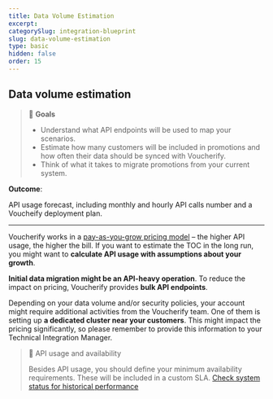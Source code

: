 ```yaml
---
title: Data Volume Estimation
excerpt:
categorySlug: integration-blueprint
slug: data-volume-estimation
type: basic
hidden: false
order: 15
---
```


## Data volume estimation

> 📘 **Goals**
> 
> * Understand what API endpoints will be used to map your scenarios.
> * Estimate how many customers will be included in promotions and how often their data should be synced with Voucherify.
> * Think of what it takes to migrate promotions from your current system. 

**Outcome**: 

API usage forecast, including monthly and hourly API calls number and a Voucheify deployment plan.

---

Voucherify works in a [pay-as-you-grow pricing model](https://www.voucherify.io/pricing "Fair plans that scale with you") – the higher API usage, the higher the bill. If you want to estimate the TOC in the long run, you might want to **calculate API usage with assumptions about your growth**.

**Initial data migration might be an API-heavy operation**. To reduce the impact on pricing, Voucherify provides **bulk API endpoints**.

Depending on your data volume and/or security policies, your account might require additional activities from the Voucherify team. One of them is setting up **a dedicated cluster near your customers**. This might impact the pricing significantly, so please remember to provide this information to your Technical Integration Manager.

> 📘 API usage and availability
>
> Besides API usage, you should define your minimum availability requirements. These will be included in a custom SLA.
[Check system status for historical performance](https://status.voucherify.io/)
